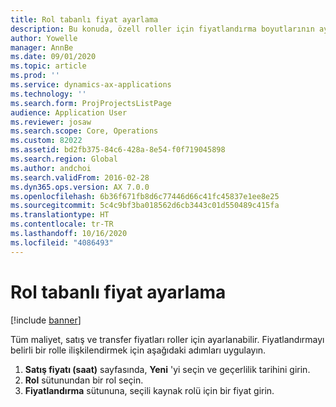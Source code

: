 ```yaml
---
title: Rol tabanlı fiyat ayarlama
description: Bu konuda, özell roller için fiyatlandırma boyutlarının ayarlanması hakkında bilgi verilmektedir.
author: Yowelle
manager: AnnBe
ms.date: 09/01/2020
ms.topic: article
ms.prod: ''
ms.service: dynamics-ax-applications
ms.technology: ''
ms.search.form: ProjProjectsListPage
audience: Application User
ms.reviewer: josaw
ms.search.scope: Core, Operations
ms.custom: 82022
ms.assetid: bd2fb375-84c6-428a-8e54-f0f719045898
ms.search.region: Global
ms.author: andchoi
ms.search.validFrom: 2016-02-28
ms.dyn365.ops.version: AX 7.0.0
ms.openlocfilehash: 6b36f671fb8d6c77446d66c41fc45837e1ee8e25
ms.sourcegitcommit: 5c4c9bf3ba018562d6cb3443c01d550489c415fa
ms.translationtype: HT
ms.contentlocale: tr-TR
ms.lasthandoff: 10/16/2020
ms.locfileid: "4086493"
---
```

# <a name="set-up-role-based-pricing"></a>Rol tabanlı fiyat ayarlama

[!include [banner](../includes/banner.md)]

Tüm maliyet, satış ve transfer fiyatları roller için ayarlanabilir. Fiyatlandırmayı belirli bir rolle ilişkilendirmek için aşağıdaki adımları uygulayın.

1. **Satış fiyatı (saat)** sayfasında, **Yeni** 'yi seçin ve geçerlilik tarihini girin.
2. **Rol** sütunundan bir rol seçin.
3. **Fiyatlandırma** sütununa, seçili kaynak rolü için bir fiyat girin.
